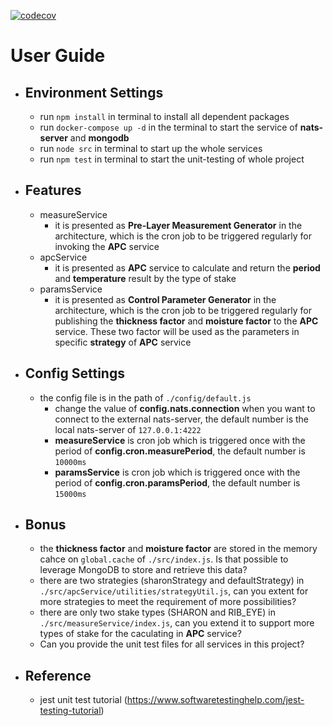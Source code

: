 [![codecov](https://codecov.io/gh/AlvinFok/CloudNative_apc_simulator/branch/main/graph/badge.svg?token=RHEL9H8XBP)](https://codecov.io/gh/AlvinFok/CloudNative_apc_simulator)
# User Guide

- ## Environment Settings
  - run ``npm install`` in terminal to install all dependent packages
  - run ``docker-compose up -d`` in the terminal to start the service of **nats-server** and **mongodb**
  - run ``node src`` in terminal to start up the whole services
  - run ``npm test`` in terminal to start the unit-testing of whole project

- ## Features
  - measureService
    - it is presented as **Pre-Layer Measurement Generator** in the architecture, which is the cron job to be triggered regularly for invoking the **APC** service
  - apcService
    - it is presented as **APC** service to calculate and return the **period** and **temperature** result by the type of stake
  - paramsService 
    - it is presented as **Control Parameter Generator** in the architecture, which is the cron job to be triggered regularly for publishing the **thickness factor** and **moisture factor** to the **APC** service. These two factor will be used as the parameters in specific **strategy** of **APC** service

- ## Config Settings
  - the config file is in the path of ``./config/default.js``
    - change the value of **config.nats.connection** when you want to connect to the external nats-server, the default number is the local nats-server of ``127.0.0.1:4222``
    - **measureService** is cron job which is triggered once with the period of **config.cron.measurePeriod**, the default number is ``10000ms``
    - **paramsService** is cron job which is triggered once with the period of **config.cron.paramsPeriod**, the default number is ``15000ms`` 

- ## Bonus
  - the **thickness factor** and **moisture factor** are stored in the memory cahce on ``global.cache`` of ``./src/index.js``. Is that possible to leverage MongoDB to store and retrieve this data?
  - there are two strategies (sharonStrategy and defaultStrategy) in ``./src/apcService/utilities/strategyUtil.js``, can you extent for more strategies to meet the requirement of more possibilities?
  - there are only two stake types (SHARON and RIB_EYE) in ``./src/measureService/index.js``, can you extend it to support more types of stake for the caculating in **APC** service?
  - Can you provide the unit test files for all services in this project?

- ## Reference
  - jest unit test tutorial (https://www.softwaretestinghelp.com/jest-testing-tutorial)